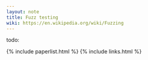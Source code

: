 ```yaml
---
layout: note
title: Fuzz testing
wiki: https://en.wikipedia.org/wiki/Fuzzing
---
```


todo:

{% include paperlist.html %}
{% include links.html %}
